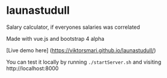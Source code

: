 # launastudull
Salary calculator, if everyones salaries was correlated

Made with vue.js and bootstrap 4 alpha

[Live demo here] (https://viktorsmari.github.io/launastudull/)

You can test it locally by running `./startServer.sh`  and visiting http://localhost:8000


